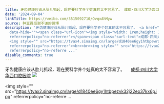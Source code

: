 ```yaml
---
title: 牙齿健康应该从胎儿抓起，现在要科学养个娃真的太不容易了。 成都·四川大学华西口腔医院 [图片][图片][图片][图片]
date: '2024-09-04'
linkTitle: https://weibo.com/3515092710/OvqxAhMyw
source: 种豆得瓜谢不谦的微博
description: '牙齿健康应该从胎儿抓起，现在要科学养个娃真的太不容易了。 <a href="http://weibo.com/p/100101B2094757D06BA5F8499F"
  data-hide=""><span class="url-icon"><img style="width: 1rem;height: 1rem" src="https://h5.sinaimg.cn/upload/2015/09/25/3/timeline_card_small_location_default.png"
  referrerpolicy="no-referrer"></span><span class="surl-text">成都·四川大学华西口腔医院</span></a>
  <img style="" src="https://tvax4.sinaimg.cn/large/d1840ee6gy1htbpewrxbyj22eo37ke82.jpg"
  referrerpolicy="no-referrer"><br><br><img style="" src="https://tvax2.sinaimg.cn/large/d1840ee6gy1htbpezvk32j22eo37kx6p.jpg"
  referrerpolicy="no-referre ...'
disable_comments: true
---
```

牙齿健康应该从胎儿抓起，现在要科学养个娃真的太不容易了。 <a href="http://weibo.com/p/100101B2094757D06BA5F8499F" data-hide=""><span class="url-icon"><img style="width: 1rem;height: 1rem" src="https://h5.sinaimg.cn/upload/2015/09/25/3/timeline_card_small_location_default.png" referrerpolicy="no-referrer"></span><span class="surl-text">成都·四川大学华西口腔医院</span></a> <img style="" src="https://tvax4.sinaimg.cn/large/d1840ee6gy1htbpewrxbyj22eo37ke82.jpg" referrerpolicy="no-referrer"><br><br><img style="" src="https://tvax2.sinaimg.cn/large/d1840ee6gy1htbpezvk32j22eo37kx6p.jpg" referrerpolicy="no-referre ...